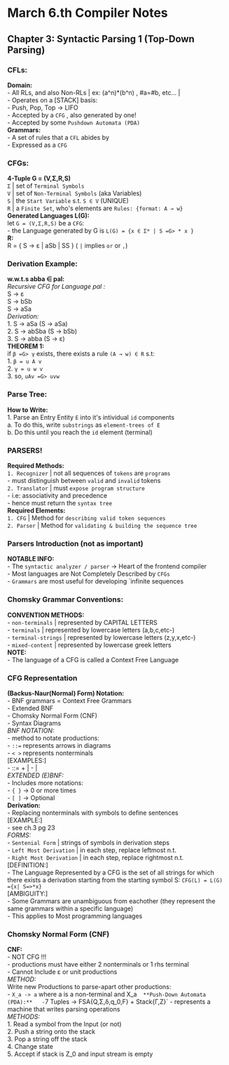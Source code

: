 # March 6.th Compiler Notes #   
  
## Chapter 3: Syntactic Parsing 1 (Top-Down Parsing) ##  
  
### CFLs:  
 **Domain:**  
    - All RLs, and also Non-RLs | ex: (a^n)*(b^n) , #a=#b, etc... |   
    - Operates on a [STACK] basis:   
        - Push, Pop, Top -> LIFO    
    - Accepted by a `CFG` , also generated by one!  
    - Accepted by some `Pushdown Automata (PDA)`  
 **Grammars:**  
    - A set of rules that a `CFL` abides by  
    - Expressed as a `CFG`  
  
### CFGs:   
 **4-Tuple G = (V,Σ,R,S)**  
     `Σ` | set of `Terminal Symbols`  
     `V` | set of `Non-Terminal Symbols` (aka Variables)  
     `S` | the `Start Variable` s.t. `S ∈ V` (UNIQUE)  
     `R` | a `Finite Set`, who's elements are `Rules: {format: A → w}`  
 **Generated Languages L(G):**  
    let `G = (V,Σ,R,S)` be a `CFG`:  
        - the Language generated by G is `L(G) = {x ∈ Σ* | S =G> * x }`  
 **R:**  
    R = { S → ε | aSb | SS } ( `|` implies `or` or `,`)  
    
### Derivation Example:     
 **w.w.t.s abba ∈ pal:**  
    *Recursive CFG for Language pal :*  
        S → ε    
        S → bSb  
        S → aSa  
    *Derivation:*    
        1. S → aSa   (S → aSa)    
        2. S → abSba (S → bSb)  
        3. S → abba  (S → ε)  
 **THEOREM 1:**  
    if `β =G> γ` exists, there exists a rule `(A → w) ∈ R` s.t:  
        1. `β = u A v`  
        2. `γ = u w v`  
        3. so, `uAv =G> uvw`  
  
### Parse Tree:  
 **How to Write:**  
    1. Parse an Entry Entity `E` into it's intividual `id` components  
        a. To do this, write `substrings` as `element-trees of E`  
        b. Do this until you reach the `id` element (terminal)  
  
### PARSERS!  
 **Required Methods:**  
    `1. Recognizer` | not all sequences of `tokens` are `programs`  
        - must distinguish between `valid` and `invalid` tokens   
    `2. Translator` | must `expose program structure`  
        - i.e: associativity and precedence  
        - hence must return the `syntax tree`  
 **Required Elements:**  
    `1. CFG`    | Method for `describing valid token sequences`  
    `2. Parser` | Method for `validating & building the sequence tree`  
  
### Parsers Introduction (not as important)  
 **NOTABLE INFO:**  
    - The `syntactic analyzer / parser` -> Heart of the frontend compiler  
    - Most languages are Not Completely Described by `CFGs`  
    - `Grammars` are most useful for developing `infinite sequences  
  
### Chomsky Grammar Conventions:  
 **CONVENTION METHODS:**  
    - `non-terminals` | represented by CAPITAL LETTERS  
    - `terminals`     | represented by lowercase letters    (a,b,c,etc-)  
    - `terminal-strings` | represented by lowercase letters (z,y,x,etc-)  
    - `mixed-content`    | represented by lowercase greek letters  
 **NOTE:**  
    - The language of a CFG is called a Context Free Language  
  
### CFG Representation  
 **(Backus-Naur(Normal) Form) Notation:**  
    - BNF grammars = Context Free Grammars  
    - Extended BNF   
    - Chomsky Normal Form (CNF)  
    - Syntax Diagrams  
    *BNF NOTATION:*  
        - method to notate productions:  
        - `::=` represents arrows in diagrams  
        - `< >` represents nonterminals  
        [EXAMPLES:]  
            - <expr> ::= <expr> + <term> | <expr> - <term> | <term>  
    *EXTENDED (E)BNF:*  
        - Includes more notations:  
        - `{ }` -> 0 or more times  
        - `[ ]` -> Optional  
 **Derivation:**  
    - Replacing nonterminals with symbols to define sentences   
    [EXAMPLE:]   
        - see ch.3 pg 23  
    *FORMS:*  
        - `Sentenial Form`        | strings of symbols in derivation steps  
        - `Left Most Derivation`  | in each step, replace leftmost n.t.    
        - `Right Most Derivation` | in each step, replace rightmost n.t.   
        [DEFINITION:]  
            - The Language Represented by a CFG is the set of all strings for which there exists a derivation starting from the starting symbol S: `CFG(L) = L(G) ={x| S=>*x}`  
        [AMBIGUITY:]  
            - Some Grammars are unambiguous from eachother (they represent the same grammars within a specific language)  
            - This applies to Most programming languages  
  
### Chomsky Normal Form (CNF)  
 **CNF:**  
    - NOT CFG !!!   
    - productions must have either 2 nonterminals or 1 rhs terminal  
    - Cannot Include ε or unit productions  
    *METHOD:*  
        Write new Productions to parse-apart other productions:  
        - `X_a -> a` where a is a non-terminal and X_a`  
 **Push-Down Automata (PDA):**  
    - `7 Tuples -> FSA{Q,Σ,δ,q_0,F} + Stack{Γ,Z}`
    - represents a machine that writes parsing operations  
    *METHODS:*  
        1. Read a symbol from the Input (or not)  
        2. Push a string onto the stack  
        3. Pop a string off the stack  
        4. Change state  
        5. Accept if stack is Z_0 and input stream is empty  
  


